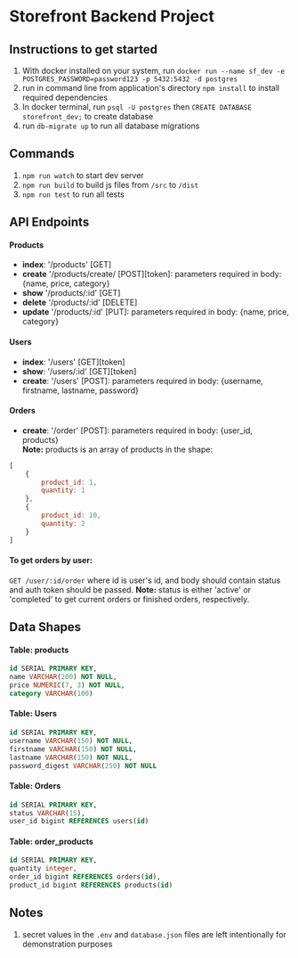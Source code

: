 # Storefront Backend Project

## Instructions to get started
1. With docker installed on your system, run `docker run --name sf_dev -e POSTGRES_PASSWORD=password123 -p 5432:5432 -d postgres` 
2. run in command line from application's directory `npm install` to install required dependencies
3. In docker terminal, run `psql -U postgres` then `CREATE DATABASE storefront_dev;` to create database 
4. run `db-migrate up` to run all database migrations

<!-- 3. run `db-migrate db:create storefront-dev` to create DB -->

## Commands
1. `npm run watch` to start dev server
2. `npm run build` to build js files from `/src` to `/dist`
3. `npm run test` to run all tests

## API Endpoints
#### Products

- **index**: '/products' [GET]
- **create** '/products/create/ [POST][token]: parameters required in body: {name, price, category} 
- **show** '/products/:id' [GET]
- **delete** '/products/:id' [DELETE]
- **update** '/products/:id' [PUT]: parameters required in body: {name, price, category}

#### Users

- **index**: '/users' [GET][token]
- **show**: '/users/:id' [GET][token]
- **create**: '/users' [POST]: parameters required in body: {username, firstname, lastname, password}

#### Orders
- **create**: '/order' [POST]: parameters required in body: {user_id, products} <br>
**Note:** products is an array of products in the shape: <br>
~~~~ js 
[
    {
        product_id: 1,
        quantity: 1
    },
    {
        product_id: 10,
        quantity: 2
    }
]
~~~~
#### To get orders by user:
`GET /user/:id/order` where id is user's id, and body should contain status and auth token should be passed.
**Note:** status is either 'active' or 'completed' to get current orders or finished orders, respectively.

## Data Shapes

#### Table: products

~~~~ sql
id SERIAL PRIMARY KEY,
name VARCHAR(200) NOT NULL,
price NUMERIC(7, 3) NOT NULL,
category VARCHAR(100)
~~~~

#### Table: Users

~~~~ sql 
id SERIAL PRIMARY KEY,
username VARCHAR(150) NOT NULL,
firstname VARCHAR(150) NOT NULL,
lastname VARCHAR(150) NOT NULL,
password_digest VARCHAR(250) NOT NULL
~~~~

#### Table: Orders
~~~~ sql 
id SERIAL PRIMARY KEY,
status VARCHAR(15),
user_id bigint REFERENCES users(id)
~~~~

#### Table: order_products

~~~~ sql 
id SERIAL PRIMARY KEY,
quantity integer,
order_id bigint REFERENCES orders(id),
product_id bigint REFERENCES products(id)
~~~~


## Notes
1. secret values in the `.env` and `database.json` files are left intentionally for demonstration purposes
